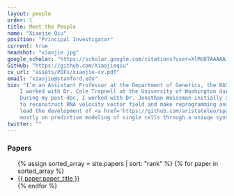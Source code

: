```yaml
---
layout: people
order: 1
title: Meet the People
name: "Xiaojie Qiu"
position: "Principal Investigator"
current: true
headshot: "xiaojie.jpg"
google_scholar: "https://scholar.google.com/citations?user=XlMd8TAAAAAJ&hl=en"
GitHub: "https://github.com/Xiaojieqiu"
cv_url: "assets/PDFs/xiaojie-cv.pdf"
email: "xiaojie@stanford.edu"
bio: "I’m an Assistant Professor at the Department of Genetics, the BASE program, and the Department of Computer Science at Stanford. 
    I worked with Dr. Cole Trapnell at the University of Washington during my PhD to develop Monocle 2 and 3 for pseudotemporal trajectory analysis of scRNA-seq data. 
    During my post-doc, I worked with Dr. Jonathan Weissman initially at UCSF and then Whitehead Institute and MIT to develop <a href='https://github.com/aristoteleo/dynamo-release'>Dynamo</a> 
    to reconstruct RNA velocity vector field and make reprogramming and in silico perturbation predictions with metabolic labeling enabled single-cell RNA-seq. I recently also
    lead the development of <a href='https://github.com/aristoteleo/spateo-release'>Spateo</a>, for advanced spatiotemporal modeling of single cells. My lab is currently focused 
    mostly on predictive modeling of single cells through a uniuqe synthesis of genomics and machine learning. Outside the lab, I like going to the gym, run and read all kinds of books."
twitter: ""
---
```


<div class="bigspacer"></div>
<h3>Papers</h3>
<div class="spacer"></div>
<ul>
    {% assign sorted_array = site.papers | sort: "rank" %}
    {% for paper in sorted_array %}
        <li><a href="{{ paper.url }}">{{ paper.paper_title }}</a></li>
    {% endfor %}
</ul>
